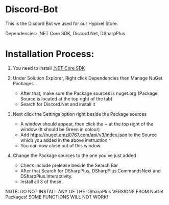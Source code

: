 # Discord-Bot

This is the Discord Bot we used for our Hypixel Store.

Dependencies: .NET Core SDK, Discord.Net, DSharpPlus

# Installation Process: #

1. You need to install [.NET Core SDK](https://dotnet.microsoft.com/download)
  
2. Under Solution Explorer, Right click Dependencies then Manage NuGet Packages.
   - After that, make sure the Package sources is nuget.org (Package Source is located at the top right of the tab)
   - Search for Discord.Net and install it
    
3. Next click the Settings option right beside the Package sources
   - A window should appear, then click the + at the top right of the window (It should be Green in colour)
   - Add https://nuget.emzi0767.com/api/v3/index.json to the Source which you added in the above instruction ^
   - You can now close out of this window.
    
4. Change the Package sources to the one you've just added
   - Check Include prelease beside the Search Bar
   - After that Search for DSharpPlus, DSharpPlus.CommandsNext and DSharpPlus.Interactivity.
   - Install all 3 of these.
    
 NOTE: DO NOT INSTALL ANY OF THE DSharpPlus VERSIONS FROM NuGet Packages! SOME FUNCTIONS WILL NOT WORK!
